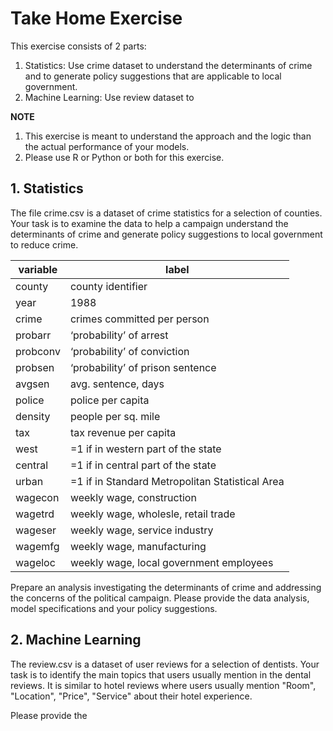 # Take Home Exercise 

This exercise consists of 2 parts:
1. Statistics: Use crime dataset to understand the determinants of crime and to generate policy suggestions that are applicable to local government.
2. Machine Learning: Use review dataset to 

**NOTE**
1. This exercise is meant to understand the approach and the logic than the actual performance of your models.  
2. Please use R or Python or both for this exercise.


## 1. Statistics

The file crime.csv is a dataset of crime statistics for a selection of counties.  Your task is to examine the data to help a campaign understand the determinants of crime and generate policy suggestions to local government to reduce crime.

|variable | label  |
|----------|--------|
|county|county identifier|
|year|1988|
|crime|crimes committed per person|
|probarr |‘probability’ of arrest|
|probconv |‘probability’ of conviction|
|probsen |‘probability’ of prison sentence|
|avgsen|avg. sentence, days|
|police|police per capita|
|density |people per sq. mile|
|tax|tax revenue per capita|
|west|=1 if in western part of the state|
|central |=1 if in central part of the state|
|urban |=1 if in Standard Metropolitan Statistical Area| 
|wagecon |weekly wage, construction|
|wagetrd |weekly wage, wholesle, retail trade|
|wageser |weekly wage, service industry|
|wagemfg |weekly wage, manufacturing|
|wageloc |weekly wage, local government employees|

Prepare an analysis investigating the determinants of crime and addressing the concerns of the political campaign.  Please provide the data analysis, model specifications and your policy suggestions. 


## 2. Machine Learning

The review.csv is a dataset of user reviews for a selection of dentists.  Your task is to identify the main topics that users usually mention in the dental reviews.  It is similar to hotel reviews where users usually mention "Room", "Location", "Price", "Service" about their hotel experience. 

Please provide the  


